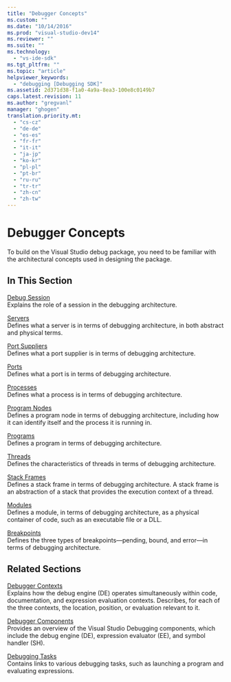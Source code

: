 ```yaml
---
title: "Debugger Concepts"
ms.custom: ""
ms.date: "10/14/2016"
ms.prod: "visual-studio-dev14"
ms.reviewer: ""
ms.suite: ""
ms.technology: 
  - "vs-ide-sdk"
ms.tgt_pltfrm: ""
ms.topic: "article"
helpviewer_keywords: 
  - "debugging [Debugging SDK]"
ms.assetid: 2d371d38-f1a0-4a9a-8ea3-100e8c0149b7
caps.latest.revision: 11
ms.author: "gregvanl"
manager: "ghogen"
translation.priority.mt: 
  - "cs-cz"
  - "de-de"
  - "es-es"
  - "fr-fr"
  - "it-it"
  - "ja-jp"
  - "ko-kr"
  - "pl-pl"
  - "pt-br"
  - "ru-ru"
  - "tr-tr"
  - "zh-cn"
  - "zh-tw"
---
```

# Debugger Concepts
To build on the Visual Studio debug package, you need to be familiar with the architectural concepts used in designing the package.  
  
## In This Section  
 [Debug Session](../extensibility/debug-session.md)  
 Explains the role of a session in the debugging architecture.  
  
 [Servers](../extensibility/servers--visual-studio-sdk-.md)  
 Defines what a server is in terms of debugging architecture, in both abstract and physical terms.  
  
 [Port Suppliers](../extensibility/port-suppliers.md)  
 Defines what a port supplier is in terms of debugging architecture.  
  
 [Ports](../extensibility/ports.md)  
 Defines what a port is in terms of debugging architecture.  
  
 [Processes](../extensibility/processes.md)  
 Defines what a process is in terms of debugging architecture.  
  
 [Program Nodes](../extensibility/program-nodes.md)  
 Defines a program node in terms of debugging architecture, including how it can identify itself and the process it is running in.  
  
 [Programs](../extensibility/programs.md)  
 Defines a program in terms of debugging architecture.  
  
 [Threads](../extensibility/threads.md)  
 Defines the characteristics of threads in terms of debugging architecture.  
  
 [Stack Frames](../extensibility/stack-frames.md)  
 Defines a stack frame in terms of debugging architecture. A stack frame is an abstraction of a stack that provides the execution context of a thread.  
  
 [Modules](../extensibility/modules.md)  
 Defines a module, in terms of debugging architecture, as a physical container of code, such as an executable file or a DLL.  
  
 [Breakpoints](../extensibility/breakpoints--visual-studio-sdk-.md)  
 Defines the three types of breakpoints—pending, bound, and error—in terms of debugging architecture.  
  
## Related Sections  
 [Debugger Contexts](../extensibility/debugger-contexts.md)  
 Explains how the debug engine (DE) operates simultaneously within code, documentation, and expression evaluation contexts. Describes, for each of the three contexts, the location, position, or evaluation relevant to it.  
  
 [Debugger Components](../extensibility/debugger-components.md)  
 Provides an overview of the Visual Studio Debugging components, which include the debug engine (DE), expression evaluator (EE), and symbol handler (SH).  
  
 [Debugging Tasks](../extensibility/debugging-tasks.md)  
 Contains links to various debugging tasks, such as launching a program and evaluating expressions.